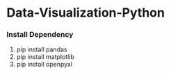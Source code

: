 # Data-Visualization-Python

### Install Dependency

1. pip install pandas
2. pip install matplotlib
3. pip install openpyxl
